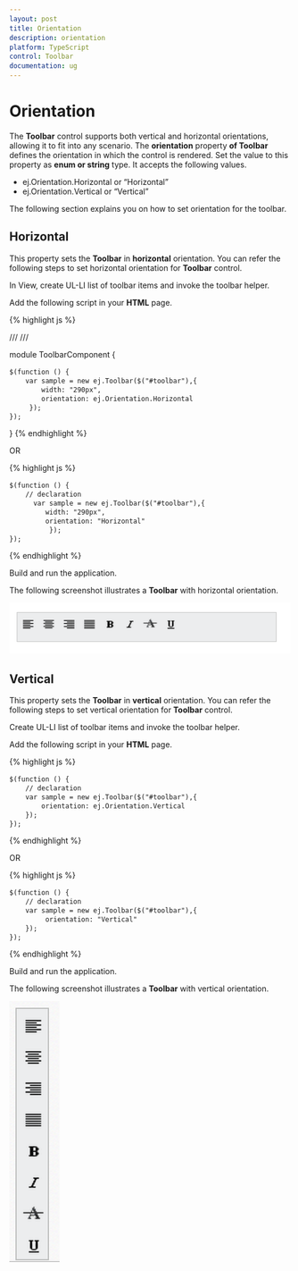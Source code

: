 ```yaml
---
layout: post
title: Orientation
description: orientation
platform: TypeScript
control: Toolbar
documentation: ug
---
```


# Orientation

The **Toolbar** control supports both vertical and horizontal orientations, allowing it to fit into any scenario. The **orientation** property **of Toolbar** defines the orientation in which the control is rendered. Set the value to this property as **enum or string** type. It accepts the following values.

* ej.Orientation.Horizontal or “Horizontal”
* ej.Orientation.Vertical  or “Vertical”

The following section explains you on how to set orientation for the toolbar.

## Horizontal

This property sets the **Toolbar** in **horizontal** orientation. You can refer the following steps to set horizontal orientation for **Toolbar** control.

In View, create UL-LI list of toolbar items and invoke the toolbar helper.

Add the following script in your **HTML** page.

{% highlight js %}

/// <reference path="tsfiles/jquery.d.ts" />
/// <reference path="tsfiles/ej.web.all.d.ts" />

module ToolbarComponent {
    
    $(function () {
        var sample = new ej.Toolbar($("#toolbar"),{ 
            width: "290px", 
            orientation: ej.Orientation.Horizontal
         });
    });
}
{% endhighlight %}

OR

{% highlight js %}

    $(function () {
        // declaration            
          var sample = new ej.Toolbar($("#toolbar"),{ 
             width: "290px",
             orientation: "Horizontal" 
              });
    });

{% endhighlight %}

Build and run the application.

The following screenshot illustrates a **Toolbar** with horizontal orientation.

![](Orientation_images/Orientation_img1.png)

## Vertical

This property sets the **Toolbar** in **vertical** orientation. You can refer the following steps to set vertical orientation for **Toolbar** control.

Create UL-LI list of toolbar items and invoke the toolbar helper.

Add the following script in your **HTML** page.


{% highlight js %}

    $(function () {
        // declaration
        var sample = new ej.Toolbar($("#toolbar"),{ 
            orientation: ej.Orientation.Vertical 
        });
    });

{% endhighlight %}

OR

{% highlight js %}

    $(function () {
        // declaration
        var sample = new ej.Toolbar($("#toolbar"),{ 
             orientation: "Vertical" 
        });
    });

{% endhighlight %}


Build and run the application.

The following screenshot illustrates a **Toolbar** with vertical orientation.

![](Orientation_images/Orientation_img2.png)
